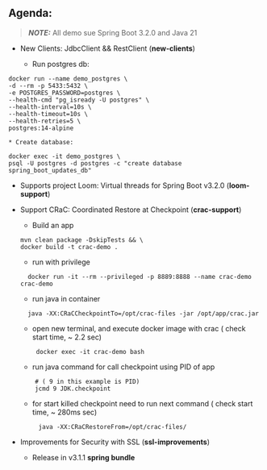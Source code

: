 ## Agenda:

> **_NOTE:_**  All demo sue Spring Boot 3.2.0 and Java 21
* New Clients: JdbcClient && RestClient (**new-clients**)

  * Run postgres db:
```shell
docker run --name demo_postgres \
-d --rm -p 5433:5432 \
-e POSTGRES_PASSWORD=postgres \
--health-cmd "pg_isready -U postgres" \
--health-interval=10s \
--health-timeout=10s \
--health-retries=5 \
postgres:14-alpine
```

    * Create database:
```shell
docker exec -it demo_postgres \
psql -U postgres -d postgres -c "create database spring_boot_updates_db"
```
* Supports project Loom: Virtual threads for Spring Boot v3.2.0 (**loom-support**)

* Support CRaC: Coordinated Restore at Checkpoint (**crac-support**)
  * Build an app
  ```shell
  mvn clean package -DskipTests && \
  docker build -t crac-demo .
  ```
  * run with privilege
  ```shell
    docker run -it --rm --privileged -p 8889:8888 --name crac-demo crac-demo
   ```
  
  * run java in container
  ```shell
    java -XX:CRaCCheckpointTo=/opt/crac-files -jar /opt/app/crac.jar
    ```
  * open new terminal, and execute docker image with crac ( check start time, ~ 2.2 sec)
    ```shell
     docker exec -it crac-demo bash
    ```
  * run java command for call checkpoint using PID of app
   ```shell
       # ( 9 in this example is PID)
       jcmd 9 JDK.checkpoint 
   ```
  * for start killed checkpoint need to run next command ( check start time, ~ 280ms sec)
  ```shell
       java -XX:CRaCRestoreFrom=/opt/crac-files/
   ```
* Improvements for Security with SSL (**ssl-improvements**)
  * Release in v3.1.1 **spring bundle**
